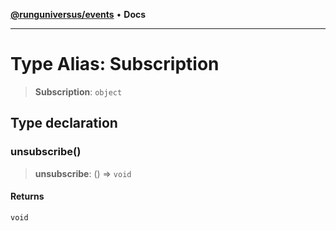 [**@runguniversus/events**](../README.md) • **Docs**

---

# Type Alias: Subscription

> **Subscription**: `object`

## Type declaration

### unsubscribe()

> **unsubscribe**: () => `void`

#### Returns

`void`
